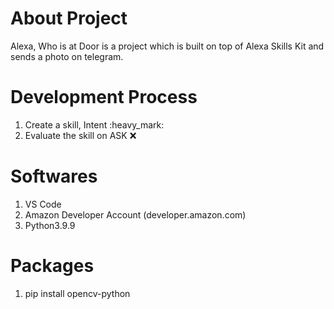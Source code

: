 # About Project

Alexa, Who is at Door is a project which is built on top of Alexa Skills Kit and sends a photo on telegram.

# Development Process

1. Create a skill, Intent :heavy_mark:
2. Evaluate the skill on ASK :x:

# Softwares
1. VS Code
2. Amazon Developer Account (developer.amazon.com)
3. Python3.9.9

# Packages
1. pip install opencv-python

